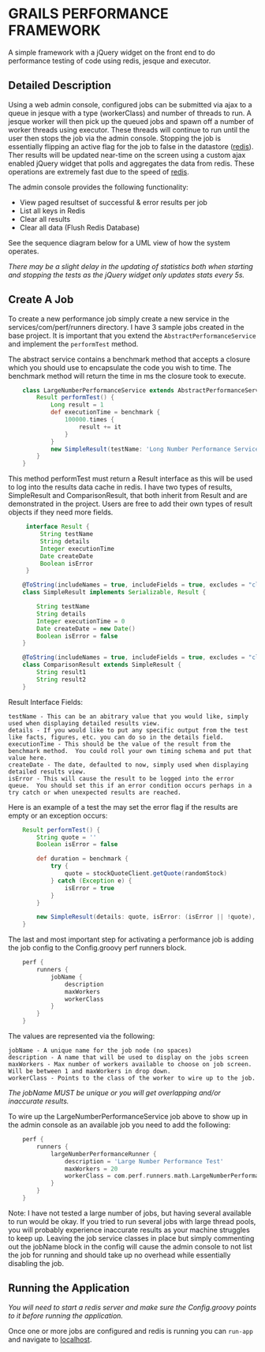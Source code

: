 GRAILS PERFORMANCE FRAMEWORK
======

A simple framework with a jQuery widget on the front end to do performance testing of code using redis, jesque and executor.

## Detailed Description

Using a web admin console, configured jobs can be submitted via ajax to a queue in jesque with a type (workerClass) and number of threads to run.  A jesque worker will then pick up the queued jobs and spawn off a number of worker threads using executor.  These threads will continue to run until the user then stops the job via the admin console.  Stopping the job is essentially flipping an active flag for the job to false in the datastore ([redis][redis]).  Ther results will be updated near-time on the screen using a custom ajax enabled jQuery widget that polls and aggregates the data from redis.  These operations are extremely fast due to the speed of [redis][redis].

The admin console provides the following functionality:

 * View paged resultset of successful & error results per job
 * List all keys in Redis
 * Clear all results
 * Clear all data (Flush Redis Database)

See the sequence diagram below for a UML view of how the system operates.

_There may be a slight delay in the updating of statistics both when starting and stopping the tests as the jQuery widget only updates stats every 5s._

## Create A Job

To create a new performance job simply create a new service in the services/com/perf/runners directory.  I have 3 sample jobs created in the base project.  It is important that you extend the `AbstractPerformanceService` and implement the `performTest` method.

The abstract service contains a benchmark method that accepts a closure which you should use to encapsulate the code you wish to time.  The benchmark method will return the time in ms the closure took to execute.

``` groovy
    class LargeNumberPerformanceService extends AbstractPerformanceService {
        Result performTest() {
            Long result = 1
            def executionTime = benchmark {
                100000.times {
                    result += it
                }
            }
            new SimpleResult(testName: 'Long Number Performance Service', executionTime: executionTime)
        }
    }
```

This method performTest must return a Result interface as this will be used to log into the results data cache in redis.  I have two types of results, SimpleResult and ComparisonResult, that both inherit from Result and are demonstrated in the project.  Users are free to add their own types of result objects if they need more fields.

``` groovy
     interface Result {
         String testName
         String details
         Integer executionTime
         Date createDate
         Boolean isError
     }

```

``` groovy
    @ToString(includeNames = true, includeFields = true, excludes = "class, id")
    class SimpleResult implements Serializable, Result {

        String testName
        String details
        Integer executionTime = 0
        Date createDate = new Date()
        Boolean isError = false
    }
```

``` groovy
    @ToString(includeNames = true, includeFields = true, excludes = "class, id")
    class ComparisonResult extends SimpleResult {
        String result1
        String result2
    }
```

Result Interface Fields:

    testName - This can be an abitrary value that you would like, simply used when displaying detailed results view.
    details - If you would like to put any specific output from the test like facts, figures, etc. you can do so in the details field.
    executionTime - This should be the value of the result from the benchmark method.  You could roll your own timing schema and put that value here.
    createDate - The date, defaulted to now, simply used when displaying detailed results view.
    isError - This will cause the result to be logged into the error queue.  You should set this if an error condition occurs perhaps in a try catch or when unexpected results are reached.

Here is an example of a test the may set the error flag if the results are empty or an exception occurs:

``` groovy
    Result performTest() {
        String quote = ''
        Boolean isError = false

        def duration = benchmark {
            try {
                quote = stockQuoteClient.getQuote(randomStock)
            } catch (Exception e) {
                isError = true
            }
        }

        new SimpleResult(details: quote, isError: (isError || !quote), executionTime: duration, testName: 'Stock Quote Performance Service')
    }
```

The last and most important step for activating a performance job is adding the job config to the Config.groovy perf runners block.

``` groovy
    perf {
        runners {
            jobName {
                description
                maxWorkers
                workerClass
            }
        }
    }
```

The values are represented via the following:

    jobName - A unique name for the job node (no spaces)
    description - A name that will be used to display on the jobs screen
    maxWorkers - Max number of workers available to choose on job screen.  Will be between 1 and maxWorkers in drop down.
    workerClass - Points to the class of the worker to wire up to the job.

_The jobName MUST be unique or you will get overlapping and/or inaccurate results._

To wire up the LargeNumberPerformanceService job above to show up in the admin console as an available job you need to add the following:

``` groovy
    perf {
        runners {
            largeNumberPerformanceRunner {
                description = 'Large Number Performance Test'
                maxWorkers = 20
                workerClass = com.perf.runners.math.LargeNumberPerformanceService
            }
        }
    }
```

Note: I have not tested a large number of jobs, but having several available to run would be okay.  If you tried to run several jobs with large thread pools, you will probably experience inaccurate results as your machine struggles to keep up.  Leaving the job service classes in place but simply commenting out the jobName block in the config will cause the admin console to not list the job for running and should take up no overhead while essentially disabling the job.

## Running the Application ##

_You will need to start a redis server and make sure the Config.groovy points to it before running the application._

Once one or more jobs are configured and redis is running you can `run-app` and navigate to [localhost][localhost].

[redis]: http://www.grails.org/plugin/redis (Redis Plugin)
[jesque]: http://www.grails.org/plugin/jesque (Jesque Plugin)
[executor]: http://www.grails.org/plugin/executor (Executor Plugin)
[github]: https://github.com/ctoestreich/gperf (GPERF Framework)
[localhost]: http://localhost:8080/gperf (Local Web App)